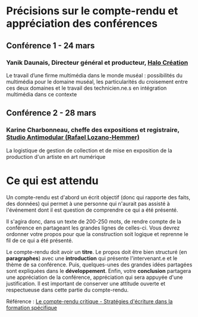 # Précisions sur le compte-rendu et appréciation des conférences
## Conférence 1 - 24 mars 
### Yanik Daunais, Directeur général et producteur, [Halo Création](https://halo.team/)
Le travail d’une firme multimédia dans le monde muséal : possibilités du multimédia pour le domaine muséal, les particularités du croisement entre ces deux domaines et le travail des technicien.ne.s en intégration multimédia dans ce contexte
## Conférence 2 - 28 mars 
### Karine Charbonneau, cheffe des expositions et registraire, [Studio Antimodular (Rafael Lozano-Hemmer)](https://www.lozano-hemmer.com/)

La logistique de gestion de collection et de mise en exposition de la production d'un artiste en art numérique

# Ce qui est attendu 
Un compte-rendu est d'abord un écrit objectif (donc qui rapporte des faits, des données) qui permet à une personne qui n'aurait pas assisté à l'événement dont il est question de comprendre ce qui a été présenté. 

Il s'agira donc, dans un texte de 200-250 mots, de rendre compte de la conférence en partageant les grandes lignes de celles-ci. Vous devrez ordonner votre propos pour que la construction soit logique et reprenne le fil de ce qui a été présenté. 

Le compte-rendu doit avoir un **titre**. Le propos doit être bien structuré (en **paragraphes**) avec une **introduction** qui présente l'intervenant.e et le thème de sa conférence. Puis, quelques-unes des grandes idées partagées sont expliquées dans le **développement**. Enfin, votre **conclusion** partagera une appréciation de la conférence, appréciation qui sera appuyée d'une justification. Il est important de conserver une attitude ouverte et respectueuse dans cette partie du compte-rendu. 

Référence : [Le compte-rendu critique - Stratégies d'écriture dans la formation spécifique](https://www.google.com/search?q=compte-rendu+coll%C3%A9gial&rlz=1C5CHFA_enCA862CA862&oq=compte-rendu+coll%C3%A9gial&aqs=chrome..69i57j33i160l3.5720j0j7&sourceid=chrome&ie=UTF-8#:~:text=le%20compte%20rendu%20critique,ca%20%E2%80%BA%20media%20%E2%80%BA%20Genres_Ge...)
